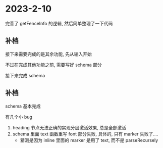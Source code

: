 # 2023-2-10

完善了 getFenceInfo 的逻辑, 然后简单整理了一下代码

## 补档

接下来需要完成的是其余功能, 先从输入开始

不过在完成其他功能之前, 需要写好 schema 部分

接下来完成 schema

## 补档

schema 基本完成

有几个小 bug

1. heading 节点无法正确的实现分层激活效果, 总是全部激活
2. schema 里面 text 函数重写 font 部分失败, 具体的, 只有 marker 失败了....
   - 猜测是因为 inline 里面的 marker 是用了 text, 而不是 parseRecursely
